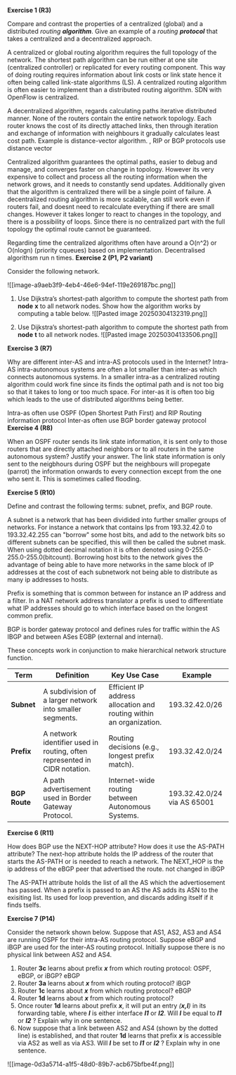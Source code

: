 **Exercise 1 (R3)**

Compare and contrast the properties of a centralized (global) and a distributed _routing **algorithm**_. Give an example of a _routing **protocol**_ that takes a centralized and a decentralized approach.

A centralized or global routing algorithm requires the full topology of the network. The shortest path algorithm can be run either at one site (centralized controller) or replicated for every routing component. This way of doing routing requires information about link costs or link state hence it often being called link-state algorithms (LS). A centralized routing algorithm is often easier to implement than a distributed routing algorithm.  SDN with OpenFlow is centralized.

A decentralized algorithm, regards calculating paths iterative distributed manner. None of the routers contain the entire network topology. Each router knows the cost of its directly attached links, then through iteration and exchange of information with neighbours it gradually calculates least cost path. Example is distance-vector algorithm.  , RIP or BGP protocols use distance vector

Centralized algorithm guarantees the optimal paths, easier to debug and manage, and converges faster on change in topology. However its very expensive to collect and process all the routing information when the network grows, and it needs to constantly send updates. Additionally given that the algorithm is centralized there will be a single point of failure. A decentralized routing algorithm is more scalable, can still work even if routers fail, and doesnt need to recalculate everything if there are small changes. However it takes longer to react to changes in the topology, and there is a possibility of loops. Since there is no centralized part with the full topology the optimal route cannot be guaranteed. 

Regarding time the centralized algorithms often have around a O(n^2) or O(nlogn) (priority cqueues) based on implementation. Decentralised algorithsm run n times.
**Exercise 2 (P1, P2 variant)**

Consider the following network.

![[image-a9aeb3f9-4eb4-46e6-94ef-119e269187bc.png]]

1. Use Dijkstra’s shortest-path algorithm to compute the shortest path from **node** **x** to all network nodes. Show how the algorithm works by computing a table below.
   ![[Pasted image 20250304132319.png]]

2. Use Dijkstra’s shortest-path algorithm to compute the shortest path from **node** **t** to all network nodes.
![[Pasted image 20250304133506.png]]


**Exercise 3 (R7)**

Why are different inter-AS and intra-AS protocols used in the Internet?
Intra-AS intra-autonomous systems are often a lot smaller than inter-as which connects autonomous systems. In a smaller intra-as a centralized routing algorithm could work fine since its finds the optimal path and is not too big so that it takes to long or too much space. For inter-as it is often too big which leads to the use of distributed algorithms being better. 

Intra-as often use OSPF (Open Shortest Path First) and RIP Routing information protocol
Inter-as often use BGP border gateway protocol
**Exercise 4 (R8)**

When an OSPF router sends its link state information, it is sent only to those routers that are directly attached neighbors or to all routers in the same autonomous system? Justify your answer. The link state information is only sent to the neigbhours during OSPF but the neighbours will propegate (parrot) the information onwards to every connection except from the one who sent it. This is sometimes called flooding.

**Exercise 5 (R10)**

Define and contrast the following terms: subnet, prefix, and BGP route.

A subnet is a network that has been dividided into further smaller groups of networks. For instance a network that contains Ips from 193.32.42.0 to 193.32.42.255 can "borrow" some host bits, and add to the network bits so different subnets can be specified, this will then be called the subnet mask. When using dotted decimal notation it is often denoted using 0-255.0-255.0-255.0\(bitcount). Borrowing host bits to the network gives the advantage of being able to have more networks in the same block of IP addresses at the cost of each subnetwork not being able to distribute as many ip addresses to hosts.

Prefix is something that is common between for instance an IP address and a filter. In a NAT network address translator a prefix is used to differentiate what IP addresses should go to which interface based on the longest common prefix.

BGP is border gateway protocol and defines rules for traffic within the AS IBGP and between ASes EGBP (external and internal).

These concepts work in conjunction to make hierarchical network structure function.


| Term          | Definition                                                                | Key Use Case                                                        | Example                     |
| ------------- | ------------------------------------------------------------------------- | ------------------------------------------------------------------- | --------------------------- |
| **Subnet**    | A subdivision of a larger network into smaller segments.                  | Efficient IP address allocation and routing within an organization. | 193.32.42.0/26              |
| **Prefix**    | A network identifier used in routing, often represented in CIDR notation. | Routing decisions (e.g., longest prefix match).                     | 193.32.42.0/24              |
| **BGP Route** | A path advertisement used in Border Gateway Protocol.                     | Internet-wide routing between Autonomous Systems.                   | 193.32.42.0/24 via AS 65001 |





**Exercise 6 (R11)**

How does BGP use the NEXT-HOP attribute? How does it use the AS-PATH attribute?
The next-hop attribute holds the IP address of the router that starts the AS-PATH or is needed to reach a network. The NEXT_HOP is the ip address of the eBGP peer that advertised the route. not changed in iBGP

The AS-PATH attribute holds the list of all the AS which the advertiosement has passed. When a prefix is passed to an AS the AS adds its ASN to the exisiting list. Its used for loop prevention, and discards adding itself if it finds tselfs.

**Exercise 7 (P14)**

Consider the network shown below. Suppose that AS1, AS2, AS3 and AS4 are running OSPF for their intra-AS routing protocol. Suppose eBGP and iBGP are used for the inter-AS routing protocol. Initially suppose there is no physical link between AS2 and AS4.

1. Router **3c** learns about prefix **_x_** from which routing protocol: OSPF, eBGP, or iBGP?
   eBGP
2. Router **3a** learns about **_x_** from which routing protocol?
	iBGP
3. Router **1c** learns about **_x_** from which routing protocol?
   eBGP
4. Router **1d** learns about **_x_** from which routing protocol?
5. Once router **1d** learns about prefix **_x_**, it will put an entry _(**x,I**)_ in its forwarding table, where **_I_** is either interface **_I1_** or **_I2_**. Will **_I_** be equal to **_I1_** or **_I2_** ? Explain why in one sentence.
6. Now suppose that a link between AS2 and AS4 (shown by the dotted line) is established, and that router **1d** learns that prefix **_x_** is accessible via AS2 as well as via AS3. Will **_I_** be set to **_I1_** or **_I2_** ? Explain why in one sentence.

![[image-0d3a5714-a1f5-48d0-89b7-acb675bfbe4f.png]]
